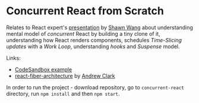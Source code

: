 # Concurrent React from Scratch

Relates to React expert's [presentation](https://www.youtube.com/watch?v=yeyiA9U8Ep) by [Shawn Wang](https://egghead.io/q/resources-by-shawn-wang) about understanding mental model of _concurrent_ React by building a tiny clone of it, understanding how React renders components, schedules _Time-Slicing updates_ with a _Work Loop_, understanding _hooks_ and _Suspense_ model.

Links:

- [CodeSandbox example](https://codesandbox.io/s/react-byteconf-1f7mq)
- [react-fiber-architecture](https://github.com/acdlite/react-fiber-architecture) by [Andrew Clark](https://github.com/acdlite)

In order to run the project - download repository, go to `concurrent-react` directory, run `npm install` and then `npm start`.
